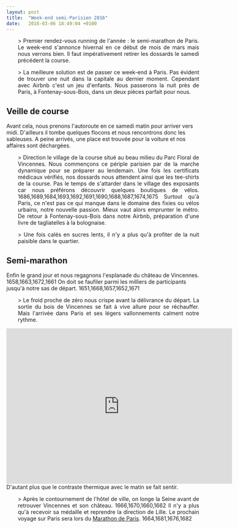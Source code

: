 ```yaml
---
layout: post
title:  "Week-end semi-Parisien 2016"
date:   2016-03-06 18:49:04 +0100
---
```

<p style="padding-left: 30px; text-align: justify;">> Premier rendez-vous running de l'année : le semi-marathon de Paris.
Le week-end s'annonce hivernal en ce début de mois de mars mais nous verrons bien.
Il faut impérativement retirer les dossards le samedi précédent la course.
<p style="padding-left: 30px; text-align: justify;">> La meilleure solution est de passer ce week-end à Paris.
Pas évident de trouver une nuit dans la capitale au dernier moment.
Cependant avec Airbnb c'est un jeu d'enfants.
Nous passerons la nuit près de Paris, à Fontenay-sous-Bois, dans un deux pièces parfait pour nous.

## Veille de course
Avant cela, nous prenons l'autoroute en ce samedi matin pour arriver vers midi.
D'ailleurs il tombe quelques flocons et nous rencontrons donc les sableuses.
A peine arrivés, une place est trouvée pour la voiture et nos affaires sont déchargées.
<p style="padding-left: 30px; text-align: justify;">> Direction le village de la course situé au beau milieu du Parc Floral de Vincennes.
Nous commençons ce périple parisien par de la marche dynamique pour se préparer au lendemain.
Une fois les certificats médicaux vérifiés, nos dossards nous attendent ainsi que les tee-shirts de la course.
Pas le temps de s'attarder dans le village des exposants car nous préférons découvrir quelques boutiques de vélos.
1686,1689,1684,1693,1692,1691,1690,1688,1687,1674,1675
Surtout qu'à Paris, ce n'est pas ce qui manque dans le domaine des fixies ou vélos urbains, notre nouvelle passion.
Mieux vaut alors emprunter le métro.
De retour à Fontenay-sous-Bois dans notre Airbnb, préparation d'une livre de tagliatelles à la bolognaise.
<p style="padding-left: 30px; text-align: justify;">> Une fois calés en sucres lents, il n'y a plus qu'à profiter de la nuit paisible dans le quartier.

## Semi-marathon
Enfin le grand jour et nous regagnons l'esplanade du château de Vincennes.
1658,1663,1672,1661
On doit se faufiler parmi les milliers de participants jusqu'à notre sas de départ.
1651,1668,1657,1652,1671
<p style="padding-left: 30px; text-align: justify;">> Le froid proche de zéro nous crispe avant la délivrance du départ.
La sortie du bois de Vincennes se fait à vive allure pour se réchauffer.
Mais l'arrivée dans Paris et ses légers vallonnements calment notre rythme.

<center><iframe src="https://www.strava.com/activities/1140898314/embed/0850c525d9f764bdaf6cefb0f764d2146f676878" width="590" height="405" frameborder="0" scrolling="no"></iframe></center>
D'autant plus que le contraste thermique avec le matin se fait sentir.
<p style="padding-left: 30px; text-align: justify;">> Après le contournement de l'hôtel de ville, on longe la Seine avant de retrouver Vincennes et son château.
1666,1670,1660,1662
Il n'y a plus qu'à recevoir sa médaille et reprendre la direction de Lille.
Le prochain voyage sur Paris sera lors du <a href="http://twomoulins.fr/le-marathon-de-paris-2016/">Marathon de Paris</a>.
1664,1681,1676,1682